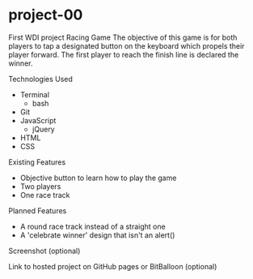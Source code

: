 # project-00
First WDI project
Racing Game
The objective of this game is for both players to tap a designated button on the keyboard which propels their player forward. The first player to reach the finish line is declared the winner.

Technologies Used
* Terminal
  * bash
* Git
* JavaScript
  * jQuery
* HTML
* CSS

Existing Features
* Objective button to learn how to play the game
* Two players
* One race track

Planned Features
* A round race track instead of a straight one
* A 'celebrate winner' design that isn't an alert()

Screenshot (optional)

Link to hosted project on GitHub pages or BitBalloon (optional)
